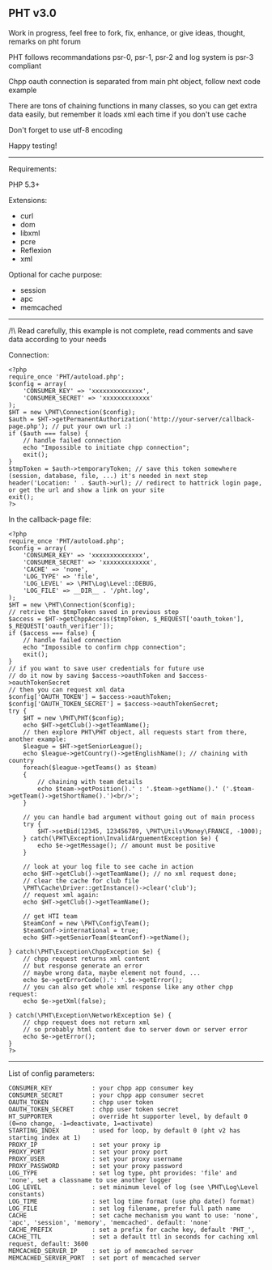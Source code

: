 ## PHT v3.0

Work in progress, feel free to fork, fix, enhance, or give ideas, thought, remarks on pht forum

PHT follows recommandations psr-0, psr-1, psr-2 and log system is psr-3 compliant

Chpp oauth connection is separated from main pht object, follow next code example

There are tons of chaining functions in many classes, so you can get extra data easily, but remember it loads xml each time if you don't use cache

Don't forget to use utf-8 encoding

Happy testing!

---

Requirements:

PHP 5.3+

Extensions:
 - curl
 - dom
 - libxml
 - pcre
 - Reflexion
 - xml

Optional for cache purpose:
 - session
 - apc
 - memcached

---

/!\ Read carefully, this example is not complete, read comments and save data according to your needs

Connection:

```
<?php
require_once 'PHT/autoload.php';
$config = array(
    'CONSUMER_KEY' => 'xxxxxxxxxxxxxx',
    'CONSUMER_SECRET' => 'xxxxxxxxxxxxx'
);
$HT = new \PHT\Connection($config);
$auth = $HT->getPermanentAuthorization('http://your-server/callback-page.php'); // put your own url :)
if ($auth === false) {
    // handle failed connection
    echo "Impossible to initiate chpp connection";
    exit();
}
$tmpToken = $auth->temporaryToken; // save this token somewhere (session, database, file, ...) it's needed in next step
header('Location: ' . $auth->url); // redirect to hattrick login page, or get the url and show a link on your site
exit();
?>
```
In the callback-page file:
```
<?php
require_once 'PHT/autoload.php';
$config = array(
    'CONSUMER_KEY' => 'xxxxxxxxxxxxxx',
    'CONSUMER_SECRET' => 'xxxxxxxxxxxxx',
    'CACHE' => 'none',
    'LOG_TYPE' => 'file',
    'LOG_LEVEL' => \PHT\Log\Level::DEBUG,
    'LOG_FILE' => __DIR__ . '/pht.log',
);
$HT = new \PHT\Connection($config);
// retrive the $tmpToken saved in previous step
$access = $HT->getChppAccess($tmpToken, $_REQUEST['oauth_token'], $_REQUEST['oauth_verifier']);
if ($access === false) {
    // handle failed connection
    echo "Impossible to confirm chpp connection";
    exit();
}
// if you want to save user credentials for future use
// do it now by saving $access->oauthToken and $access->oauthTokenSecret
// then you can request xml data
$config['OAUTH_TOKEN'] = $access->oauthToken;
$config['OAUTH_TOKEN_SECRET'] = $access->oauthTokenSecret;
try {
    $HT = new \PHT\PHT($config);
    echo $HT->getClub()->getTeamName();
    // then explore PHT\PHT object, all requests start from there, another example:
    $league = $HT->getSeniorLeague();
    echo $league->getCountry()->getEnglishName(); // chaining with country
    foreach($league->getTeams() as $team)
    {
        // chaining with team details
        echo $team->getPosition().' : '.$team->getName().' ('.$team->getTeam()->getShortName().')<br/>';
    }
    
    // you can handle bad argument without going out of main process
    try {
        $HT->setBid(12345, 123456789, \PHT\Utils\Money\FRANCE, -1000);
    } catch(\PHT\Exception\InvalidArguementException $e) {
        echo $e->getMessage(); // amount must be positive
    }

    // look at your log file to see cache in action
    echo $HT->getClub()->getTeamName(); // no xml request done;
    // clear the cache for club file
    \PHT\Cache\Driver::getInstance()->clear('club');
    // request xml again:
    echo $HT->getClub()->getTeamName();
    
    // get HTI team
    $teamConf = new \PHT\Config\Team();
    $teamConf->international = true;
    echo $HT->getSeniorTeam($teamConf)->getName();

} catch(\PHT\Exception\ChppException $e) {
    // chpp request returns xml content
    // but response generate an error
    // maybe wrong data, maybe element not found, ...
    echo $e->getErrorCode().': '.$e->getError();
    // you can also get whole xml response like any other chpp request:
    echo $e->getXml(false);

} catch(\PHT\Exception\NetworkException $e) {
    // chpp request does not return xml
    // so probably html content due to server down or server error
    echo $e->getError();
}
?>
```
---

List of config parameters:
```
CONSUMER_KEY           : your chpp app consumer key
CONSUMER_SECRET        : your chpp app consumer secret
OAUTH_TOKEN            : chpp user token
OAUTH_TOKEN_SECRET     : chpp user token secret
HT_SUPPORTER           : override ht supporter level, by default 0 (0=no change, -1=deactivate, 1=activate)
STARTING_INDEX         : used for loop, by default 0 (pht v2 has starting index at 1)
PROXY_IP               : set your proxy ip
PROXY_PORT             : set your proxy port
PROXY_USER             : set your proxy username
PROXY_PASSWORD         : set your proxy password
LOG_TYPE               : set log type, pht provides: 'file' and 'none', set a classname to use another logger
LOG_LEVEL              : set minimum level of log (see \PHT\Log\Level constants)
LOG_TIME               : set log time format (use php date() format)
LOG_FILE               : set log filename, prefer full path name
CACHE                  : set cache mechanism you want to use: 'none', 'apc', 'session', 'memory', 'memcached'. default: 'none'
CACHE_PREFIX           : set a prefix for cache key, default 'PHT_',
CACHE_TTL              : set a default ttl in seconds for caching xml request, default: 3600
MEMCACHED_SERVER_IP    : set ip of memcached server
MEMCACHED_SERVER_PORT  : set port of memcached server
```
